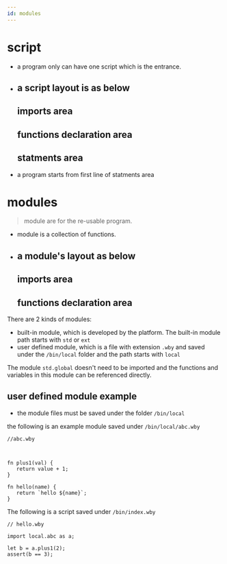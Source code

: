 ```yaml
---
id: modules
---
```

# script
- a program only can have one script which is the entrance.
- a script layout is as below
  -----------------------------
  imports area
  -----------------------------
  functions declaration area
  -----------------------------
  statments area
  -----------------------------
- a program starts from first line of statments area


  

# modules
> module are for the re-usable program. 
- module is a collection of functions.
- a module's layout as below
  -----------------------------
  imports area
  -----------------------------
  functions declaration area
  -----------------------------


There are 2 kinds of modules:
- built-in module,  which is developed by the platform. The built-in module path starts with `std` or `ext`
- user defined module, which is a file with extension `.wby` and saved under the `/bin/local` folder and the path starts with `local`

The module `std.global` doesn't need to be imported and the functions and variables in this module can be referenced directly.

## user defined module example


- the module files must be saved under the folder `/bin/local`

the following is an example module saved under `/bin/local/abc.wby` 

```
//abc.wby



fn plus1(val) {
   return value + 1;
}

fn hello(name) {
   return `hello ${name}`;
}

```


The following is a script saved under `/bin/index.wby`

```
// hello.wby

import local.abc as a;

let b = a.plus1(2);
assert(b == 3);
```
